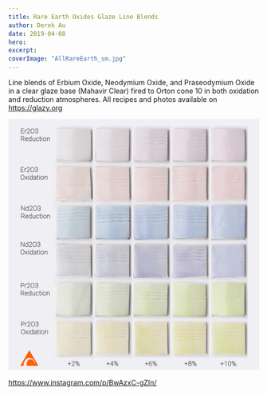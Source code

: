 ```yaml
---
title: Rare Earth Oxides Glaze Line Blends
author: Derek Au
date: 2019-04-08
hero: 
excerpt: 
coverImage: "AllRareEarth_sm.jpg"
---
```


Line blends of Erbium Oxide, Neodymium Oxide, and Praseodymium Oxide in a clear glaze base (Mahavir Clear) fired to Orton cone 10 in both oxidation and reduction atmospheres. All recipes and photos available on https://glazy.org

![](./images/AllRareEarth_sm.jpg)

https://www.instagram.com/p/BwAzxC-gZIn/
